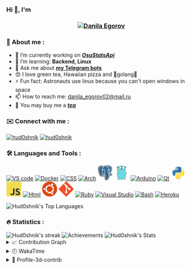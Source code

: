### Hi 👋, I'm 

<h3 align="center"><a href="https://hud0shnik.github.io/">
   <img alt="Danila Egorov" src="https://readme-typing-svg.herokuapp.com/?lines=Danila+Egorov;Go+Back-end+developer&font=Fira%20Code&width=440&height=45&color=68C3D4&vCenter=true&size=21"></a>
</h3>

<h3>🔎 About me :</h3>

- 🔭 I’m currently working on ***[OsuStatsApi](https://github.com/hud0shnik/OsuStatsApi)***
- 🌱 I’m learning: **Backend, Linux**
- 💬 Ask me about **[my Telegram bots](https://github.com/stars/hud0shnik/lists/my-bots)**
- 😍 I love green tea, Hawaiian pizza and 💙golang💙
- ⚡ Fun fact: Astronauts use linux because you can't open windows in space
- 📫 How to reach me: danila_egorov02@mail.ru
- 🍵 You may buy me a ***[tea](https://www.buymeacoffee.com/hud0shnik)***

<h3>✉️ Connect with me :</h3>
<p>
   <a href="https://t.me/hud0shnik" ><img align="center" src="https://img.icons8.com/color/48/000000/telegram-app--v4.png" alt="hud0shnik" height="40" width="40"/></a>
   <a href="https://vk.com/hud0shnik" ><img align="center" src="https://img.icons8.com/color/48/000000/vk-circled.png" alt="hud0shnik" height="40" width="40"/></a> 
</p>

<h3>🛠 Languages and Tools :</h3>
<p>
   <!-- Vs Code -->
   <a href="https://github.com/search?q=user%3Ahud0shnik&type=repositories" >
   <img src="https://img.icons8.com/fluent/48/000000/visual-studio-code-2019.png" alt="VS code" width="40" height="40"/></a>
   <!-- Docker -->
   <a href="https://github.com/hud0shnik/golang-to-do" >
   <img src="https://img.icons8.com/fluency/48/000000/docker.png" alt="Docker" width="40" height="40"/></a>
   <!-- CSS -->
   <a href="https://github.com/hud0shnik/hud0shnik.github.io" > 
   <img src="https://img.icons8.com/color/48/000000/css3.png" alt="CSS" width="40" height="40"/></a>
   <!-- Arch -->
   <a href="https://github.com/hud0shnik?tab=repositories" > 
   <img src="https://img.icons8.com/material-sharp/96/4a90e2/arch-linux.png" alt="Arch" width="40" height="40"/></a>
   <!-- Postgresql -->
   <a href="https://github.com/hud0shnik/golang-to-do" >
   <img src="https://raw.githubusercontent.com/devicons/devicon/master/icons/postgresql/postgresql-original.svg" alt="Postgresql" width="40" height="40"/></a>
   <!-- Golang -->
   <a href="https://github.com/search?l=Go&q=user%3Ahud0shnik+language%3AGolang&type=Repositories" > 
   <img src="https://raw.githubusercontent.com/devicons/devicon/master/icons/go/go-original.svg" alt="Golang" width="40" height="40"/></a>
   <!-- Arduino -->
   <a href="https://github.com/hud0shnik/arduino"  > 
   <img src="https://cdn.worldvectorlogo.com/logos/arduino-1.svg" alt="Arduino" width="40" height="40"/></a>
   <!-- Qt -->
   <a href="https://github.com/hud0shnik/messenger" > 
   <img src="https://img.icons8.com/ios-filled/50/26e07f/qt.png" alt="Qt" width="40" height="40"/></a>
   <!-- Python -->
   <a href="https://github.com/search?l=Python&q=user%3Ahud0shnik&type=Repositories" > 
   <img src="https://raw.githubusercontent.com/devicons/devicon/master/icons/python/python-original.svg" alt="Python" width="40" height="40"/></a>
   <!-- JavaScript -->
   <a href="https://github.com/hud0shnik/hud0shnik.github.io" > 
   <img src="https://raw.githubusercontent.com/devicons/devicon/master/icons/javascript/javascript-original.svg" alt="Javascript" width="40" height="40"/></a>
   <!-- Html -->
   <a href="https://github.com/hud0shnik/hud0shnik.github.io" >
   <img src="https://img.icons8.com/color/48/000000/html-5--v1.png" alt="Html" width="40" height="40"/></a>
   <!-- Ubuntu -->
   <a href="https://ubuntu.com/" >
   <img src="https://raw.githubusercontent.com/github/explore/80688e429a7d4ef2fca1e82350fe8e3517d3494d/topics/ubuntu/ubuntu.png" alt="Ubuntu" width="40" height="40"/></a>
   <!-- Git -->
   <a href="https://github.com/search?q=user%3Ahud0shnik&type=repositories" > 
   <img src="https://raw.githubusercontent.com/devicons/devicon/master/icons/git/git-original.svg" alt="Git" width="40" height="40"/></a>
   <!-- Ruby -->
   <a href="https://github.com/search?l=Ruby&q=user%3Ahud0shnik&type=Repositories" >
   <img src="https://img.icons8.com/color/48/000000/ruby-programming-language.png" alt="Ruby" width="40" height="40"/></a>
   <!-- Visual Studio -->
   <a href="https://github.com/search?l=C%2B%2B&q=user%3Ahud0shnik&type=Repositories" >
   <img src="https://img.icons8.com/fluency/48/000000/visual-studio-2019.png" alt="Visual Studio" width="40" height="40"/></a>
   <!-- Bash -->
   <a href="https://www.gnu.org/software/bash/">
   <img src="https://img.icons8.com/ios-glyphs/60/79589f/console.png" alt="Bash"  width="40" height="40"/></a>
   <!-- Heroku -->
   <a href="https://github.com/stars/hud0shnik/lists/my-bots" >
   <img src="https://img.icons8.com/color/48/000000/heroku.png" alt="Heroku" width="40" height="40"/></a>
</p>

<img alt="Hud0shnik's Top Languages" src="https://github-readme-stats.vercel.app/api/top-langs/?username=Hud0shnik&langs_count=4&layout=compact&theme=react&bg_color=1F222E&title_color=68C3D4&icon_color=F8D866&border_color=1F222E&hide=JavaScript,CSS,Java,HTML,c%2B%2B,Ren'Py" height="198px"/>


<h3>🔥 Statistics :</h3>
<img alt="Hud0shnik's streak" src="http://github-readme-streak-stats.herokuapp.com?user=hud0shnik&theme=monokai&hide_border=true&date_format=j%20M%5B%20Y%5D&background=1F222E&stroke=FFFFFF&currStreakLabel=FFE8D1&sideLabels=FFE8D1&ring=68C3D4&fire=568EA3&currStreakNum=FFFFFF&sideNums=68C3D4"/>
<img alt="Achievements" src="https://github-profile-trophy.vercel.app/?username=hud0shnik&theme=nord&title=MultiLanguage,Commits,Followers,Stars&no-frame=true&margin-w=18"/>
<img alt="Hud0shnik's Stats" src="https://denvercoder1-github-readme-stats.vercel.app/api/?username=hud0shnik&show_icons=true&include_all_commits=true&count_private=true&theme=react&hide_border=true&bg_color=1F222E&title_color=68C3D4&icon_color=FFE8D1&hide_title=true&hide=contribs"/>

<details>
   <summary> 📈 Contribution Graph </summary>
   <br/>
   <img alt="Hud0shnik's Graph" src="https://denvercoder1-activity-graph.herokuapp.com/graph/?username=Hud0shnik&bg_color=1F222E&color=68C3D4&line=568EA3&point=FFE8D1&hide_border=true" width="100%"/>
</details>

<details>
   <summary> 🕗 WakaTime </summary>
   </br>
   Total time coded since May 9 2022
   </br> 
   <img alt="Total time coded since May 9 2022" src="https://wakatime.com/badge/user/ee2709af-fc5f-498b-aaa1-3ea47bf12a00.svg?style=for-the-badge">
   </br></br>

   <!--START_SECTION:waka-->
**I'm an Early 🐤** 

```text
🌞 Morning    211 commits    ⣿⣿⣿⣀⣀⣀⣀⣀⣀⣀⣀⣀⣀⣀⣀⣀⣀⣀⣀⣀⣀⣀⣀⣀⣀   13.39% 
🌆 Daytime    623 commits    ⣿⣿⣿⣿⣿⣿⣿⣿⣿⣿⣀⣀⣀⣀⣀⣀⣀⣀⣀⣀⣀⣀⣀⣀⣀   39.53% 
🌃 Evening    640 commits    ⣿⣿⣿⣿⣿⣿⣿⣿⣿⣿⣀⣀⣀⣀⣀⣀⣀⣀⣀⣀⣀⣀⣀⣀⣀   40.61% 
🌙 Night      102 commits    ⣿⣀⣀⣀⣀⣀⣀⣀⣀⣀⣀⣀⣀⣀⣀⣀⣀⣀⣀⣀⣀⣀⣀⣀⣀   6.47%

```
📅 **I'm Most Productive on Friday** 

```text
Monday       220 commits    ⣿⣿⣿⣀⣀⣀⣀⣀⣀⣀⣀⣀⣀⣀⣀⣀⣀⣀⣀⣀⣀⣀⣀⣀⣀   13.96% 
Tuesday      219 commits    ⣿⣿⣿⣀⣀⣀⣀⣀⣀⣀⣀⣀⣀⣀⣀⣀⣀⣀⣀⣀⣀⣀⣀⣀⣀   13.9% 
Wednesday    228 commits    ⣿⣿⣿⣀⣀⣀⣀⣀⣀⣀⣀⣀⣀⣀⣀⣀⣀⣀⣀⣀⣀⣀⣀⣀⣀   14.47% 
Thursday     212 commits    ⣿⣿⣿⣀⣀⣀⣀⣀⣀⣀⣀⣀⣀⣀⣀⣀⣀⣀⣀⣀⣀⣀⣀⣀⣀   13.45% 
Friday       245 commits    ⣿⣿⣿⣿⣀⣀⣀⣀⣀⣀⣀⣀⣀⣀⣀⣀⣀⣀⣀⣀⣀⣀⣀⣀⣀   15.55% 
Saturday     234 commits    ⣿⣿⣿⣀⣀⣀⣀⣀⣀⣀⣀⣀⣀⣀⣀⣀⣀⣀⣀⣀⣀⣀⣀⣀⣀   14.85% 
Sunday       218 commits    ⣿⣿⣿⣀⣀⣀⣀⣀⣀⣀⣀⣀⣀⣀⣀⣀⣀⣀⣀⣀⣀⣀⣀⣀⣀   13.83%

```


📊 **This Week I Spent My Time On** 

```text
💬 Programming Languages: 
Go                       2 hrs 58 mins       ⣿⣿⣿⣿⣿⣿⣿⣿⣿⣿⣿⣿⣿⣿⣿⣿⣿⣿⣿⣿⣿⣿⣿⣿⣀   98.87% 
Text                     2 mins              ⣀⣀⣀⣀⣀⣀⣀⣀⣀⣀⣀⣀⣀⣀⣀⣀⣀⣀⣀⣀⣀⣀⣀⣀⣀   1.13%

💻 Operating System: 
Linux                    3 hrs               ⣿⣿⣿⣿⣿⣿⣿⣿⣿⣿⣿⣿⣿⣿⣿⣿⣿⣿⣿⣿⣿⣿⣿⣿⣿   100.0%

```


<!--END_SECTION:waka-->
</details>

<details>
   <summary> 🦾 Profile-3d-contrib </summary>
   <br/>
   <img alt="Hud0shnik's Graph" src="./profile-3d-contrib/profile-night-rainbow.svg" width="100%"/>
</details>
